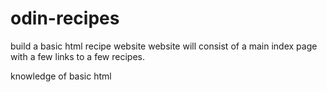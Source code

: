 # odin-recipes
build a basic html recipe website
website will consist of a main index page
with a few links to a few recipes.

knowledge of basic html